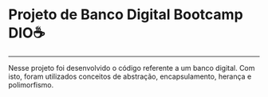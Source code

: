 # Projeto de Banco Digital Bootcamp DIO:coffee:

------



Nesse projeto foi desenvolvido o código referente a um banco digital. Com isto, foram utilizados conceitos de abstração, encapsulamento, herança e polimorfismo. 
